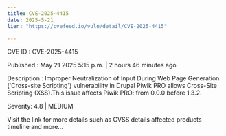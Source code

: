 ```yaml
---
title: CVE-2025-4415
date: 2025-5-21
lien: "https://cvefeed.io/vuln/detail/CVE-2025-4415"

---
```


CVE ID : CVE-2025-4415

Published :  May 21
2025
5:15 p.m. | 2 hours
46 minutes ago

Description : Improper Neutralization of Input During Web Page Generation ('Cross-site Scripting') vulnerability in Drupal Piwik PRO allows Cross-Site Scripting (XSS).This issue affects Piwik PRO: from 0.0.0 before 1.3.2.

Severity: 4.8 | MEDIUM

Visit the link for more details
such as CVSS details
affected products
timeline
and more...

